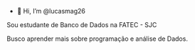 - 👋 Hi, I’m @lucasmag26

Sou estudante de Banco de Dados na FATEC - SJC

Busco aprender mais sobre programação e análise de Dados.
